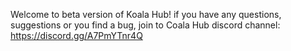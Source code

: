 Welcome to beta version of Koala Hub!
if you have any questions, suggestions or you find a bug, join to Coala Hub discord channel: https://discord.gg/A7PmYTnr4Q
